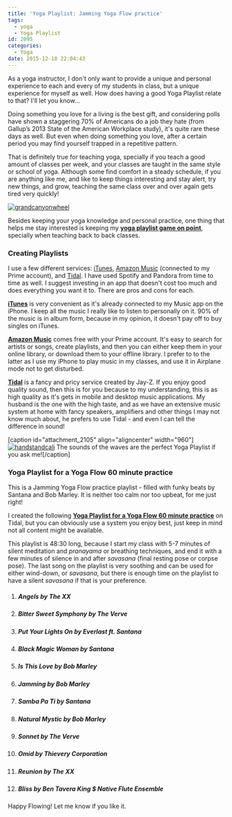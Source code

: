 ```yaml
---
title: 'Yoga Playlist: Jamming Yoga Flow practice'
tags:
  - yoga
  - Yoga Playlist
id: 2095
categories:
  - Yoga
date: 2015-12-18 22:04:43
---
```


As a yoga instructor, I don't only want to provide a unique and personal experience to each and every of my students in class, but a unique experience for myself as well. How does having a good&nbsp;Yoga Playlist relate to that? I'll let you know...

Doing something you love for a living is the best gift, and considering polls have shown a staggering 70% of Americans do a job they hate (from Gallup’s 2013 State of the American Workplace study), it's quite rare these days as well. But even when doing something you love, after a certain period you may find yourself trapped in a repetitive pattern.

That is definitely true for teaching yoga, specially if you teach a good amount of classes per week, and your classes are taught in the same style or school of yoga. Although some find comfort in a steady schedule, if you are anything like me, and like to keep things interesting and stay alert, try new things, and grow, teaching the same class over and over again gets tired&nbsp;very quickly!

[![grandcanyonwheel](http://girlintheraw.com/wp-content/uploads/2015/12/grandcanyonwheel-960x960.jpg)](http://girlintheraw.com/wp-content/uploads/2015/12/grandcanyonwheel.jpg)

Besides keeping your yoga knowledge and personal practice, one thing that helps me stay interested is keeping my&nbsp;<span style="text-decoration: underline;">**yoga playlist game on point**</span>, specially when teaching back to back classes.&nbsp;

### Creating Playlists

I use a few different services: [iTunes](http://www.apple.com/itunes/download/), [Amazon Music](https://itunes.apple.com/us/app/amazon-music-with-prime-music/id510855668?mt=8) (connected to my Prime account), and [Tidal](http://tidal.com/). I have used Spotify and Pandora from time to time as well. I suggest investing in an app that doesn't cost too much and does everything you want it to. There are pros and cons for each.

<span style="text-decoration: underline;">**iTunes**</span> is very convenient as it's already connected to my Music app on the iPhone. I keep all the music I really like to listen to personally on it. 90% of the music is in album form, because in my opinion, it doesn't pay off to buy singles on iTunes. &nbsp;

<span style="text-decoration: underline;">**Amazon Music**</span> comes free with your Prime account. It's easy to search for artists or songs, create playlists, and then you can either keep them in your online library, or download them to your offline library. I prefer to to the latter as I use my iPhone to play music in my classes, and use it in Airplane mode not to get disturbed.&nbsp;

**<span style="text-decoration: underline;">Tidal</span>** is a fancy and pricy service created by Jay-Z. If you enjoy good quality sound, then this is for you because to my understanding, this is as high quality as it's gets in mobile and desktop music applications. My husband is the one with the high taste, and as we have an extensive music system at home with fancy speakers, amplifiers and other things I may not know much about, he prefers to use Tidal - and even I can tell the difference in sound!&nbsp;

[caption id="attachment_2105" align="aligncenter" width="960"][![handstandcali](http://girlintheraw.com/wp-content/uploads/2015/12/handstandcali-960x720.jpg)](http://girlintheraw.com/wp-content/uploads/2015/12/handstandcali.jpg) The sounds of the waves are the perfect Yoga Playlist if you ask me![/caption]

### Yoga Playlist for a Yoga Flow 60 minute practice

This is a Jamming Yoga Flow practice playlist - filled with funky beats by Santana and Bob Marley. It is neither too calm nor too upbeat, for me just right!&nbsp;

I created the&nbsp;following <span style="text-decoration: underline;">**Yoga Playlist for a Yoga Flow 60 minute practice**</span> on Tidal, but you can obviously use a system you enjoy best, just keep in mind not all content might be available.

This playlist is 48:30 long, because I start my class with 5-7 minutes of silent meditation and _pranayama_ or breathing techniques, and end it with a few minutes of silence in and after _savasana_ (final resting pose or corpse pose). The last song on the playlist is very soothing and can be used for either wind-down, or _savasana_, but there is enough time on the playlist to have a silent _savasana_ if that is your preference.&nbsp;

1.  ##### Angels by The XX

2.  ##### Bitter Sweet Symphony by The Verve

3.  ##### Put Your Lights On by Everlast ft. Santana

4.  ##### Black Magic Woman by Santana

5.  ##### Is This Love by Bob Marley

6.  ##### Jamming by Bob Marley

7.  ##### Samba Pa Ti by Santana

8.  ##### Natural Mystic by Bob Marley

9.  ##### Sonnet by The Verve

10.  ##### Omid by Thievery Corporation

11.  ##### Reunion by The XX

12.  ##### Bliss by Ben Tavera King $ Native Flute Ensemble&nbsp;
Happy Flowing! Let me know if you like it.
